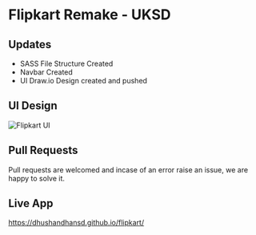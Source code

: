 # Flipkart Remake - UKSD

## Updates
 - SASS File Structure Created
 - Navbar Created
 - UI Draw.io Design created and pushed

## UI Design
![Flipkart UI](https://dhushandhansd.github.io/flipkart/flipkart-design.png)

## Pull Requests
Pull requests are welcomed and incase of an error raise an issue, we are happy to solve it.

## Live App
https://dhushandhansd.github.io/flipkart/